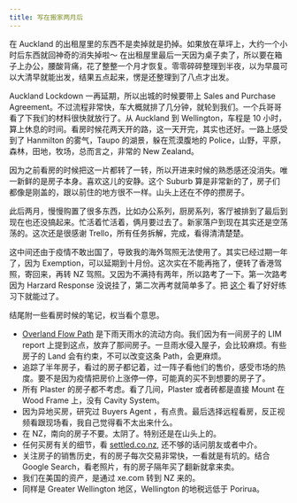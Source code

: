 ```yaml
---
title: 写在搬家两月后
---
```


在 Auckland 的出租屋里的东西不是卖掉就是扔掉。如果放在草坪上，大约一个小时后东西就回神奇的消失掉啦～ 在出租屋里最后一天因为桌子卖了，所以要在箱子上办公，腰酸背痛，花了整整一个月才恢复。零零碎碎整理到半夜，以为早晨可以大清早就能出发，结果五点起来，愣是还整理到了八点才出发。

Auckland Lockdown 一再延期，所以出城的时候要带上 Sales and Purchase Agreement。不过流程非常快，车大概就排了几分钟，就轮到我们。一个兵哥哥看了下我们的材料很快就放行了。从 Auckland 到 Wellington，车程是 10 小时，算上休息的时间。看房时候花两天开的路，这一天开完，其实也还好。一路上感受到了 Hanmilton 的雾气，Taupo 的湖景，躲在荒漠腹地的 Police，山野，平原，森林，田地，牧场，总而言之，非常的 New Zealand。

因为之前看房的时候把这一片都转了一转，所以开进来时候的熟悉感还没消失。唯一新鲜的是房子本身。喜欢这儿的安静。这个 Suburb 算是非常新的了，房子们都像是刚盖的，跟以前住的地方很不一样。山头上还在不停的攒房子。

此后两月，慢慢购置了很多东西，比如办公系列，厨房系列，客厅被排到了最后到现在也还没搞起来。忙活着忙活着，俩月要过去了。新家落户到现在其实还是空荡荡的。这次还是很感谢 Trello，所有任务拆解，完成，看得清清楚楚。

这中间还由于疫情不敢出国了，导致我的海外驾照无法使用了。其实已经过期一年了，因为 Exemption，可以延期到十月份。这次实在不能再拖了，便转了香港驾照，寄回来，再转 NZ 驾照。又因为不满持有两年，所以路考了一下。第一次路考因为 Harzard Response 没说挂了，第二次再考就简单多了。把 [这个](https://www.nzta.govt.nz/assets/Driver-Licences/docs/full-test-guide.pdf) 看了好好练习下就能过了。


结尾附一些看房时候的笔记，权当看个意思。

* [Overland Flow Path](https://www.waternz.org.nz/Attachment?Action=Download&Attachment_id=779) 是下雨天雨水的流动方向。我们因为有一间房子的 LIM report 上提到这点，放弃了那间房子。一旦雨水侵入屋子，会比较麻烦。有些房子的 Land 会有约束，不可以改变这条 Path，会更麻烦。
* 追踪了半年房子，看过的房子都记着，过一阵子看他们的售价，感受市场的热度。要不是因为疫情把房价上涨停一停，可能真的买不到想要的房子了。
* 所有 Plaster 的房子都不考虑。看了几间，Plaster 或者砖都是直接 Mount 在 Wood Frame 上，没有 Cavity System。
* 因为异地买房，研究过 Buyers Agent ，有点贵。最后选择远程看房，反正视频看跟现场看，我自己觉得看不太出来什么。
* 在 NZ，南向的房子不要。太阴了。特别还是在山头上的。
* 任何买房有关的细节，看 [settled.co.nz](https://www.settled.govt.nz/), 还不够的话问朋友或者中介。
* 关注房子的销售历史，有的房子每次交易非常快，一看就是有坑的。结合 Google Search，看老照片，有的房子隔年买了翻新就拿来卖。
* 我们在美国的资产，是通过 xe.com 转到 NZ 来的。
* 同样是 Greater Wellington 地区，Wellington 的地税远低于 Porirua。
